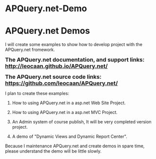 # APQuery.net-Demo
APQuery.net Demos
=================

I will create some examples to show how to develop project with the APQuery.net fromework.

**<font size="+1">The APQuery.net documentation, and support links: http://leocaan.github.io/APQuery.net/</font>**

**<font size="+1">The APQuery.net source code links: https://github.com/leocaan/APQuery.net/</font>**

I plan to create these examples:

1. How to using APQuery.net in a asp.net Web Site Project.

2. How to using APQuery.net in a asp.net MVC Project.

3. An Admin system of course publish, It will be very completed version project.

4. A demo of "Dynamic Views and Dynamic Report Center".

Because I maintenance APQuery.net and create demos in spare time,
please understand the demo will be little slowly.
